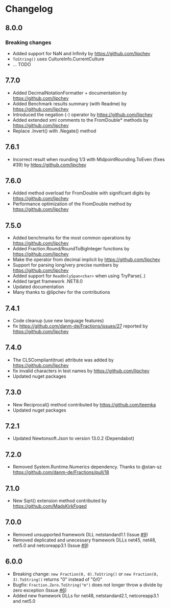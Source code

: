 ﻿# Changelog

## 8.0.0

### Breaking changes

- Added support for NaN and Infinity by https://github.com/lipchev
- `ToString()` uses CultureInfo.CurrentCulture
- ... TODO

## 7.7.0

- Added DecimalNotationFormatter + documentation by https://github.com/lipchev
- Added Benchmark results summary (with Readme) by https://github.com/lipchev
- Introduced the negation (-) operator by https://github.com/lipchev
- Added extended xml comments to the FromDouble* methods by https://github.com/lipchev
- Replace .Invert() with .Negate() method

## 7.6.1

- Incorrect result when rounding 1/3 with MidpointRounding.ToEven (fixes #39) by https://github.com/lipchev

## 7.6.0

- Added method overload for FromDouble with significant digits by https://github.com/lipchev
- Performance optimization of the FromDouble method by https://github.com/lipchev

## 7.5.0

- Added benchmarks for the most common operations by https://github.com/lipchev
- Added Fraction.Round/RoundToBigInteger functions by https://github.com/lipchev
- Make the operator from decimal implicit by https://github.com/lipchev
- Support for parsing long/very precise numbers by https://github.com/lipchev
- Added support for `ReadOnlySpan<char>` when using TryParse(..)
- Added target framework .NET8.0
- Updated documentation
- Many thanks to @lipchev for the contributions

## 7.4.1

- Code cleanup (use new language features)
- fix https://github.com/danm-de/Fractions/issues/27 reported by https://github.com/lipchev

## 7.4.0

- The CLSCompliant(true) attribute was added by https://github.com/lipchev
- fix invalid characters in test names by https://github.com/lipchev
- Updated nuget packages

## 7.3.0

- New Reciprocal() method contributed by https://github.com/teemka
- Updated nuget packages

## 7.2.1

- Updated Newtonsoft.Json to version 13.0.2 (Dependabot)

## 7.2.0

- Removed System.Runtime.Numerics dependency. Thanks to @stan-sz https://github.com/danm-de/Fractions/pull/18

## 7.1.0

- New Sqrt() extension method contributed by https://github.com/MadsKirkFoged

## 7.0.0

- Removed unsupported framework DLL netstandard1.1 (Issue [#9](https://github.com/danm-de/Fractions/issues/9))
- Removed deplicated and unecessary framework DLLs net45, net48, net5.0 and netcoreapp3.1 (Issue [#9](https://github.com/danm-de/Fractions/issues/9))

## 6.0.0

- Breaking change: `new Fraction(0, 0).ToString()` or `new Fraction(0, 3).ToString()` returns "0" instead of "0/0"
- Bugfix: `Fraction.Zero.ToString("m")` does not longer throw a divide by zero exception (Issue [#6](https://github.com/danm-de/Fractions/issues/6))
- Added new framework DLLs for net48, netstandard2.1, netcoreapp3.1 and net5.0